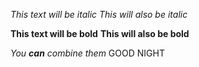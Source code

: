 *This text will be italic*
_This will also be italic_

**This text will be bold**
__This will also be bold__

_You **can** combine them_
GOOD NIGHT
